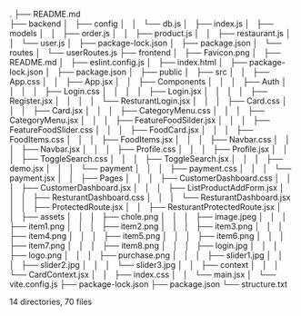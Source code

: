 .
├── README.md                                          
├── backend
│   ├── config
│   │   └── db.js
│   ├── index.js
│   ├── models
│   │   ├── order.js
│   │   ├── product.js
│   │   ├── restaurant.js
│   │   └── user.js
│   ├── package-lock.json
│   ├── package.json
│   └── routes
│       └── userRoutes.js
├── frontend
│   ├── Favicon.png
│   ├── README.md
│   ├── eslint.config.js
│   ├── index.html
│   ├── package-lock.json
│   ├── package.json
│   ├── public
│   ├── src
│   │   ├── App.css
│   │   ├── App.jsx
│   │   ├── Components
│   │   │   ├── Auth
│   │   │   │   ├── Login.css
│   │   │   │   ├── Login.jsx
│   │   │   │   ├── Register.jsx
│   │   │   │   └── ResturantLogin.jsx
│   │   │   ├── Card.css
│   │   │   ├── Card.jsx
│   │   │   ├── CategoryMenu.css
│   │   │   ├── CategoryMenu.jsx
│   │   │   ├── FeatureFoodSilder.jsx
│   │   │   ├── FeatureFoodSlider.css
│   │   │   ├── FoodCard.jsx
│   │   │   ├── FoodItems.css
│   │   │   ├── FoodItems.jsx
│   │   │   ├── Navbar.css
│   │   │   ├── Navbar.jsx
│   │   │   ├── Profile.css
│   │   │   ├── Profile.jsx
│   │   │   ├── ToggleSearch.css
│   │   │   ├── ToggleSearch.jsx
│   │   │   ├── demo.jsx
│   │   │   └── payment
│   │   │       ├── payment.css
│   │   │       └── payment.jsx
│   │   ├── Pages
│   │   │   ├── CustomerDashboard.css
│   │   │   ├── CustomerDashboard.jsx
│   │   │   ├── ListProductAddForm.jsx
│   │   │   ├── ResturantDashboard.css
│   │   │   └── ResturantDashboard.jsx
│   │   ├── ProtectedRoute.jsx
│   │   ├── ResturantProtectedRoute.jsx
│   │   ├── assets
│   │   │   ├── chole.png
│   │   │   ├── image.jpeg
│   │   │   ├── item1.png
│   │   │   ├── item2.png
│   │   │   ├── item3.png
│   │   │   ├── item4.png
│   │   │   ├── item5.png
│   │   │   ├── item6.png
│   │   │   ├── item7.png
│   │   │   ├── item8.png
│   │   │   ├── login.jpg
│   │   │   ├── logo.png
│   │   │   ├── purchase.png
│   │   │   ├── slider1.jpg
│   │   │   ├── slider2.jpg
│   │   │   └── slider3.jpg
│   │   ├── context
│   │   │   └── CardContext.jsx
│   │   ├── index.css
│   │   └── main.jsx
│   └── vite.config.js
├── package-lock.json
├── package.json
└── structure.txt

14 directories, 70 files
